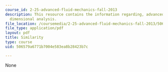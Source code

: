```yaml
---
course_id: 2-25-advanced-fluid-mechanics-fall-2013
description: This resource contains the information regarding, advanced fluid mechanics,
  dimensional analysis.
file_location: /coursemedia/2-25-advanced-fluid-mechanics-fall-2013/506579a6771b7004e583ea8b28423b7c_MIT2_25F13_Similarity.pdf
file_type: application/pdf
layout: pdf
title: Similarity
type: course
uid: 506579a6771b7004e583ea8b28423b7c

---
```

None